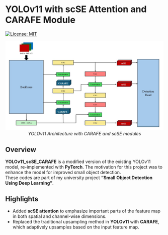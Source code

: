 # YOLOv11 with scSE Attention and CARAFE Module

[![License: MIT](https://img.shields.io/badge/License-MIT-yellow.svg)](https://opensource.org/licenses/MIT)

<p align="center">
  <img src="images/model_diagram.jpg" alt="YOLOv11 Architecture with CARAFE and scSE modules" style="max-width: 100%; height: auto;" />
  <br>
  <em>YOLOv11 Architecture with CARAFE and scSE modules</em>
</p>


## Overview

**YOLOv11_scSE_CARAFE** is a modified version of the existing YOLOv11 model, re-implemented with **PyTorch**.
The motivation for this project was to enhance the model for improved small object detection.  
These codes are part of my university project **“Small Object Detection Using Deep Learning”**.

## Highlights

- Added **scSE attention** to emphasize important parts of the feature map in both spatial and channel-wise dimensions.  
- Replaced the traditional upsampling method in **YOLOv11** with **CARAFE**, which adaptively upsamples based on the input feature map.
